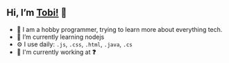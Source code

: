 ## Hi, I’m [Tobi!](https://www.tobias-jopp.de) 👋

<!--- <p align="left"> <img  src="https://komarev.com/ghpvc/?username=tobias-jopp&label=Views&color=green&style=flat" alt="tobias-jopp" /> </p> -->

- 👀 I am a hobby programmer, trying to learn more about everything tech.
- 🌱 I’m currently learning nodejs
- ⚙️ I use daily: `.js`, `.css`, `.html`, `.java`, `.cs`
- 🏢 I'm currently working at **❓**


<!---
<a href="https://github.com/tobias-jopp">
  <img align="center" src="https://github-readme-stats.vercel.app/api/top-langs/?username=tobias-jopp&theme=light&hide_langs_below=1" />
</a>
<a href="https://github.com/tobias-jopp">
 <img align="center" src="https://github-readme-stats.vercel.app/api?username=tobias-jopp&show_icons=true&theme=light&line_height=27" alt="My github stats"/>
</a>


tobias-jopp/tobias-jopp is a ✨ special ✨ repository because its `README.md` (this file) appears on your GitHub profile.
You can click the Preview link to take a look at your changes.
--->

